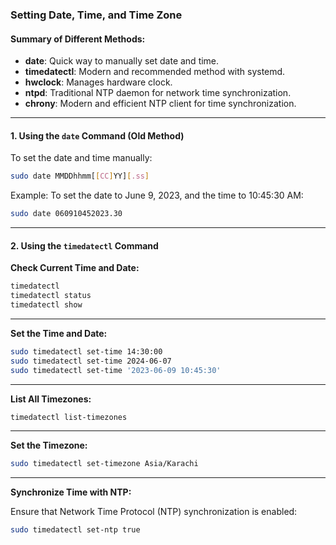 ### Setting Date, Time, and Time Zone

#### Summary of Different Methods:

- **date**: Quick way to manually set date and time.
- **timedatectl**: Modern and recommended method with systemd.
- **hwclock**: Manages hardware clock.
- **ntpd**: Traditional NTP daemon for network time synchronization.
- **chrony**: Modern and efficient NTP client for time synchronization.

---

#### 1. Using the `date` Command (Old Method)

To set the date and time manually:
```bash
sudo date MMDDhhmm[[CC]YY][.ss]
```
Example: To set the date to June 9, 2023, and the time to 10:45:30 AM:
```bash
sudo date 060910452023.30
```

---

#### 2. Using the `timedatectl` Command

**Check Current Time and Date:**
```bash
timedatectl
timedatectl status
timedatectl show
```

---

**Set the Time and Date:**
```bash
sudo timedatectl set-time 14:30:00
sudo timedatectl set-time 2024-06-07
sudo timedatectl set-time '2023-06-09 10:45:30'
```

---

**List All Timezones:**
```bash
timedatectl list-timezones
```

---

**Set the Timezone:**
```bash
sudo timedatectl set-timezone Asia/Karachi
```

---

**Synchronize Time with NTP:**

Ensure that Network Time Protocol (NTP) synchronization is enabled:
```bash
sudo timedatectl set-ntp true
```

